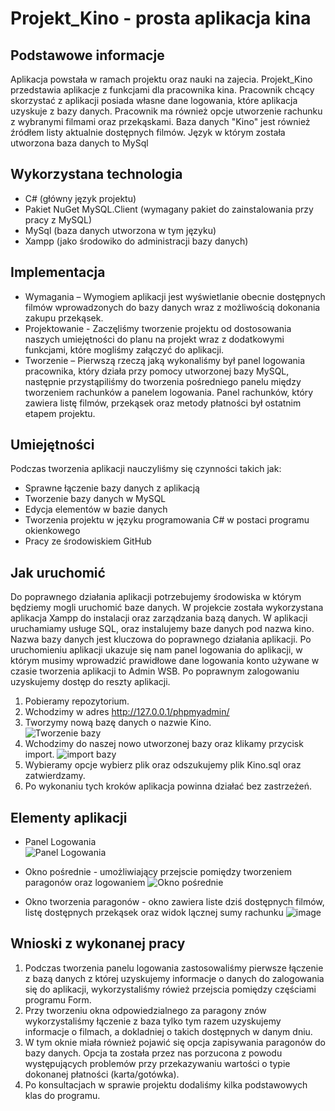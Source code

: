 # Projekt_Kino - prosta aplikacja kina

## Podstawowe informacje

Aplikacja powstała w ramach projektu oraz nauki na zajecia.
Projekt_Kino przedstawia aplikacje z funkcjami dla pracownika kina.
Pracownik chcący skorzystać z aplikacji posiada własne dane logowania, które aplikacja uzyskuje z bazy danych.
Pracownik ma również opcje utworzenie rachunku z wybranymi filmami oraz przekąskami.
Baza danych "Kino" jest również źródłem listy aktualnie dostępnych filmów.
Język w którym została utworzona baza danych to MySql

## Wykorzystana technologia

* C# (główny język projektu)
* Pakiet NuGet MySQL.Client (wymagany pakiet do zainstalowania przy pracy z MySQL)
* MySql (baza danych utworzona w tym języku)
* Xampp (jako środowiko do administracji bazy danych)

## Implementacja
- Wymagania – Wymogiem aplikacji jest wyświetlanie obecnie dostępnych filmów wprowadzonych do bazy danych wraz z możliwością dokonania zakupu przekąsek.
- Projektowanie - Zaczęliśmy tworzenie projektu od dostosowania naszych umiejętności do planu na projekt wraz z dodatkowymi funkcjami, które mogliśmy załączyć do aplikacji.
- Tworzenie – Pierwszą rzeczą jaką wykonaliśmy był panel logowania pracownika, który działa przy pomocy utworzonej bazy MySQL, następnie przystąpiliśmy do tworzenia pośredniego panelu między tworzeniem rachunków a panelem logowania. Panel rachunków, który zawiera listę filmów, przekąsek oraz metody płatności był ostatnim etapem projektu.

## Umiejętności
Podczas tworzenia aplikacji nauczyliśmy się czynności takich jak: 
* Sprawne łączenie bazy danych z aplikacją 
* Tworzenie bazy danych w MySQL 
* Edycja elementów w bazie danych  
* Tworzenia projektu w języku programowania C# w postaci programu okienkowego 
* Pracy ze środowiskiem GitHub

## Jak uruchomić

Do poprawnego działania aplikacji potrzebujemy środowiska w którym będziemy mogli uruchomić baze danych.
W projekcie została wykorzystana aplikacja Xampp do instalacji oraz zarządzania bazą danych.
W aplikacji uruchamiamy usługe SQL, oraz instalujemy baze danych pod nazwa kino.
Nazwa bazy danych jest kluczowa do poprawnego działania aplikacji.
Po uruchomieniu aplikacji ukazuje się nam panel logowania do aplikacji, w którym musimy wprowadzić prawidłowe dane logowania
konto używane w czasie tworzenia aplikacji to Admin WSB.
Po poprawnym zalogowaniu uzyskujemy dostęp do reszty aplikacji.

1. Pobieramy repozytorium.
2. Wchodzimy w adres http://127.0.0.1/phpmyadmin/
3. Tworzymy nową bazę danych o nazwie Kino.            
![Tworzenie bazy](https://github.com/PatSwi03/Kino_Projekt_Studia/assets/148622312/20ce101c-3f5d-49ac-b9a9-6009dab9fece)
4. Wchodzimy do naszej nowo utworzonej bazy oraz klikamy przycisk import.
![import bazy](https://github.com/PatSwi03/Kino_Projekt_Studia/assets/148622312/873dd2c8-3c39-47f0-9cb2-905f20a76724)
5. Wybieramy opcje wybierz plik oraz odszukujemy plik Kino.sql oraz zatwierdzamy.
6. Po wykonaniu tych kroków aplikacja powinna działać bez zastrzeżeń.



## Elementy aplikacji

* Panel Logowania                                     
![Panel Logowania](https://github.com/PatSwi03/Kino_Projekt_Studia/assets/148622312/fd2a27d3-2d60-4acf-aef9-d9eeb272df3c)

* Okno pośrednie - umożliwiający przejscie pomiędzy tworzeniem paragonów oraz logowaniem
![Okno pośrednie](https://github.com/PatSwi03/Kino_Projekt_Studia/assets/148622312/4b6b073e-3994-4963-9dd9-8894cfb96be2)

* Okno tworzenia paragonów - okno zawiera liste dziś dostępnych filmów, listę dostępnych przekąsek oraz widok lącznej sumy rachunku
![image](https://github.com/PatSwi03/Kino_Projekt_Studia/assets/148622312/cbd87c61-795c-4cef-b043-d2fb5aab83c1)

## Wnioski z wykonanej pracy

1. Podczas tworzenia panelu logowania zastosowaliśmy pierwsze łączenie z bazą danych z której uzyskujemy informacje o danych do zalogowania się do aplikacji, wykorzystaliśmy rówież przejscia pomiędzy częściami programu Form.
2. Przy tworzeniu okna odpowiedzialnego za paragony znów wykorzystaliśmy łączenie z baza tylko tym razem uzyskujemy informacje o filmach, a dokladniej o takich dostępnych w danym dniu.
3. W tym oknie miała również pojawić się opcja zapisywania paragonów do bazy danych. Opcja ta została przez nas porzucona z powodu występujących problemów przy przekazywaniu wartości o typie dokonanej płatności (karta/gotówka).
4. Po konsultacjach w sprawie projektu dodaliśmy kilka podstawowych klas do programu.
